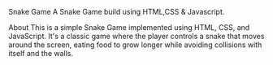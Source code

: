 Snake Game
A Snake Game build using HTML,CSS & Javascript.

About
This is a simple Snake Game implemented using HTML, CSS, and JavaScript. It's a classic game where the player controls a snake that moves around the screen, eating food to grow longer while avoiding collisions with itself and the walls.
